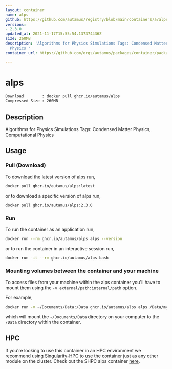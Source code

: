 ```yaml
---
layout: container
name: alps
github: https://github.com/autamus/registry/blob/main/containers/a/alps/spack.yaml
versions:
- 2.3.0
updated_at: 2021-11-17T15:55:54.137374436Z
size: 260MB
description: 'Algorithms for Physics Simulations Tags: Condensed Matter Physics, Computational
  Physics '
container_url: https://github.com/orgs/autamus/packages/container/package/alps

---
```

# alps
```bash 
Download        : docker pull ghcr.io/autamus/alps
Compressed Size : 260MB
```

## Description
Algorithms for Physics Simulations Tags: Condensed Matter Physics, Computational Physics 

## Usage
### Pull (Download)
To download the latest version of alps run,

```bash
docker pull ghcr.io/autamus/alps:latest
```

or to download a specific version of alps run,

```bash
docker pull ghcr.io/autamus/alps:2.3.0
```
### Run
To run the container as an application run,
```bash
docker run --rm ghcr.io/autamus/alps alps --version
```

or to run the container in an interactive session run,
```bash
docker run -it --rm ghcr.io/autamus/alps bash
```

### Mounting volumes between the container and your machine
To access files from your machine within the alps container you'll have to mount them using the `-v external/path:internal/path` option.

For example,
```bash
docker run -v ~/Documents/Data:/Data ghcr.io/autamus/alps alps /Data/myData.csv
```
which will mount the `~/Documents/Data` directory on your computer to the `/Data` directory within the container.

## HPC
If you're looking to use this container in an HPC environment we recommend using [Singularity-HPC](https://singularity-hpc.readthedocs.io) to use the container just as any other module on the cluster. Check out the SHPC alps container [here](https://singularityhub.github.io/singularity-hpc/r/ghcr.io-autamus-alps/).